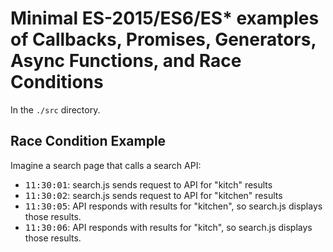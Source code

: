 # Minimal ES-2015/ES6/ES* examples of Callbacks, Promises, Generators, Async Functions, and Race Conditions

In the `./src` directory.

## Race Condition Example

Imagine a search page that calls a search API:
* <tt>11:30:01</tt>: search.js sends request to API for "kitch" results
* <tt>11:30:02</tt>: search.js sends request to API for "kitchen" results
* <tt>11:30:05</tt>: API responds with results for "kitchen", so search.js displays those results.
* <tt>11:30:06</tt>: API responds with results for "kitch", so search.js displays those results.
